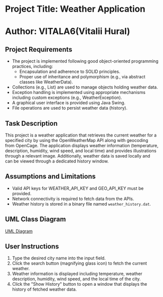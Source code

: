 # Project Title: Weather Application
# Author: VITALA6(Vitalii Hural)

## Project Requirements
- The project is implemented following good object-oriented programming practices, including:
  - Encapsulation and adherence to SOLID principles.
  - Proper use of inheritance and polymorphism (e.g., via abstract classes like WeatherData).
- Collections (e.g., List) are used to manage objects holding weather data.
- Exception handling is implemented using appropriate mechanisms including custom exceptions (e.g., WeatherException).
- A graphical user interface is provided using Java Swing.
- File operations are used to persist weather data (history).

## Task Description
This project is a weather application that retrieves the current weather for a specified city by using the OpenWeatherMap API along with geocoding from OpenCage. The application displays weather information (temperature, description, humidity, wind speed, and local time) and provides illustrations through a relevant image. Additionally, weather data is saved locally and can be viewed through a dedicated history window.

## Assumptions and Limitations
- Valid API keys for WEATHER_API_KEY and GEO_API_KEY must be provided.
- Network connectivity is required to fetch data from the APIs.
- Weather history is stored in a binary file named `weather_history.dat`.

## UML Class Diagram
[UML Diagram]()

## User Instructions
1. Type the desired city name into the input field.
2. Click the search button (magnifying glass icon) to fetch the current weather.
3. Weather information is displayed including temperature, weather description, humidity, wind speed, and the local time of the city.
4. Click the "Show History" button to open a window that displays the history of fetched weather data.
